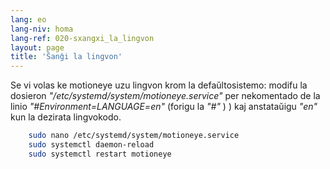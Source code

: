 ```yaml
---
lang: eo
lang-niv: homa
lang-ref: 020-sxangxi_la_lingvon
layout: page
title: 'Ŝanĝi la lingvon'
---
```


Se vi volas ke motioneye uzu lingvon krom la defaŭltosistemo: modifu la dosieron _"/etc/systemd/system/motioneye.service"_ per nekomentado de la linio _"#Environment=LANGUAGE=en"_ (forigu la _"#"_ ) ) kaj anstataŭigu _"en"_ kun la dezirata lingvokodo.

```bash
    sudo nano /etc/systemd/system/motioneye.service
    sudo systemctl daemon-reload
    sudo systemctl restart motioneye
```

